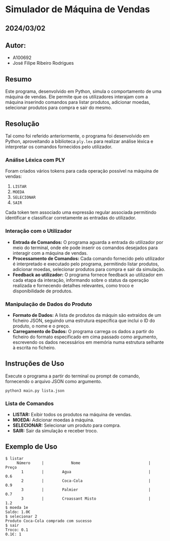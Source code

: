 # Simulador de Máquina de Vendas
## 2024/03/02

## Autor:
- A100692
- José Filipe Ribeiro Rodrigues

## Resumo

Este programa, desenvolvido em Python, simula o comportamento de uma máquina de vendas. Ele permite que os utilizadores interajam com a máquina inserindo comandos para listar produtos, adicionar moedas, selecionar produtos para compra e sair do mesmo.

## Resolução

Tal como foi referido anteriormente, o programa foi desenvolvido em Python, aproveitando a biblioteca `ply.lex` para realizar análise léxica e interpretar os comandos fornecidos pelo utilizador.

### Análise Léxica com PLY

Foram criados vários tokens para cada operação possível na máquina de vendas:

1. `LISTAR`
2. `MOEDA`
3. `SELECIONAR`
4. `SAIR`

Cada token tem associado uma expressão regular associada permitindo identificar e classificar corretamente as entradas do utilizador.

### Interação com o Utilizador

- **Entrada de Comandos:** O programa aguarda a entrada do utilizador por meio do terminal, onde ele pode inserir os comandos desejados para interagir com a máquina de vendas.
- **Processamento de Comandos:** Cada comando fornecido pelo utilizador é interpretado e executado pelo programa, permitindo listar produtos, adicionar moedas, selecionar produtos para compra e sair da simulação.
- **Feedback ao utilizador:** O programa fornece feedback ao utilizador em cada etapa da interação, informando sobre o status da operação realizada e fornecendo detalhes relevantes, como troco e disponibilidade de produtos.

### Manipulação de Dados do Produto

- **Formato de Dados:** A lista de produtos da máquin são extraídos de um ficheiro JSON, seguindo uma estrutura específica que inclui o ID do produto, o nome e o preço.
- **Carregamento de Dados:** O programa carrega os dados a partir do ficheiro do formato especificado em cima passado como argumento, escrevendo os dados necessários em memória numa estrutura selhante à escrita no ficheiro.

## Instruções de Uso


Execute o programa a partir do terminal ou prompt de comando, fornecendo o arquivo JSON como argumento.

```
python3 main.py lista.json
```

### Lista de Comandos

- **LISTAR:** Exibir todos os produtos na máquina de vendas.
- **MOEDA:** Adicionar moedas à máquina.
- **SELECIONAR:** Selecionar um produto para compra.
- **SAIR:** Sair da simulação e receber troco.

## Exemplo de Uso

```
$ listar
     Número     |            Nome                              |       Preço
       1        |        Agua                                  |       0.6
       2        |        Coca-Cola                             |       0.9
       3        |        Palmier                               |       0.7
       3        |        Croassant Misto                       |       1.2
$ moeda 1e
Saldo: 1.0€
$ selecionar 2
Produto Coca-Cola comprado com sucesso
$ sair
Troco: 0.1
0.1€: 1
```

